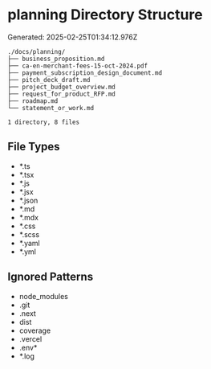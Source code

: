 # planning Directory Structure
Generated: 2025-02-25T01:34:12.976Z

```
./docs/planning/
├── business_proposition.md
├── ca-en-merchant-fees-15-oct-2024.pdf
├── payment_subscription_design_document.md
├── pitch_deck_draft.md
├── project_budget_overview.md
├── request_for_product_RFP.md
├── roadmap.md
└── statement_or_work.md

1 directory, 8 files

```

## File Types
- *.ts
- *.tsx
- *.js
- *.jsx
- *.json
- *.md
- *.mdx
- *.css
- *.scss
- *.yaml
- *.yml

## Ignored Patterns
- node_modules
- .git
- .next
- dist
- coverage
- .vercel
- .env*
- *.log
